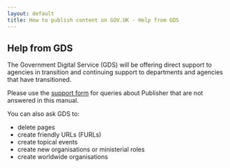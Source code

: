 ```yaml
---
layout: default
title: How to publish content on GOV.UK - Help from GDS
---
```


## Help from GDS

The Government Digital Service (GDS) will be offering direct support to agencies in transition and continuing support to departments and agencies that have transitioned. 

Please use the [support form](https://signon.production.alphagov.co.uk/users/sign_in) for queries about Publisher that are not answered in this manual.

You can also ask GDS to:

* delete pages
* create friendly URLs (FURLs)
* create topical events
* create new organisations or ministerial roles
* create worldwide organisations
